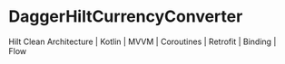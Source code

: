 # DaggerHiltCurrencyConverter
Hilt Clean Architecture | Kotlin | MVVM | Coroutines | Retrofit | Binding | Flow
